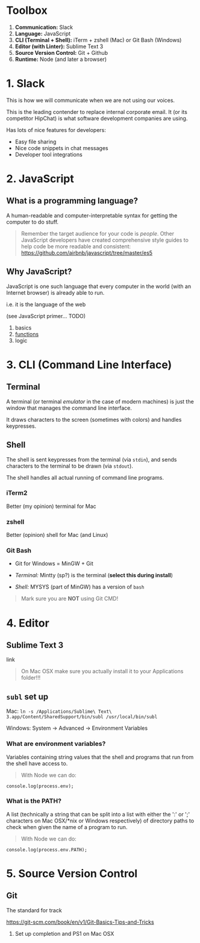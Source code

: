 # Toolbox

1. **Communication:** Slack
2. **Language:** JavaScript
3. **CLI (Terminal + Shell):** iTerm + zshell (Mac) or Git Bash (Windows)
4. **Editor (with Linter):** Sublime Text 3
5. **Source Version Control:** Git + Github
6. **Runtime:** Node (and later a browser)


# 1. Slack

This is how we will communicate when we are not using our voices.

This is the leading contender to replace internal corporate email.  It (or its competitor HipChat) is what software development companies are using.

Has lots of nice features for developers:

* Easy file sharing
* Nice code snippets in chat messages
* Developer tool integrations


# 2. JavaScript

## What is a programming language?

A human-readable and computer-interpretable syntax for getting the computer to do stuff.

> Remember the target audience for your code is *people*.
  Other JavaScript developers have created comprehensive style guides to help
  code be more readable and consistent:
  https://github.com/airbnb/javascript/tree/master/es5

## Why JavaScript?

JavaScript is one such language that every computer in the world (with an Internet browser) is already able to run.

i.e. it is the language of the web

(see JavaScript primer... TODO)

1. basics
2. [functions](https://github.com/megesdal/devleague-prep/blob/master/functions.js)
3. logic


# 3. CLI (Command Line Interface)

## Terminal

A terminal (or terminal *emulator* in the case of modern machines) is just the window that manages the command line interface.

It draws characters to the screen (sometimes with colors) and handles keypresses.

## Shell

The shell is sent keypresses from the terminal (via `stdin`), and sends characters to the terminal to be drawn (via `stdout`).

The shell handles all actual running of command line programs.

### iTerm2

Better (my opinion) terminal for Mac

### zshell

Better (opinion) shell for Mac (and Linux)

### Git Bash

* Git for Windows = MinGW + Git

* *Terminal:* Mintty (sp?) is the terminal (**select this during install**)

* *Shell:* MYSYS (part of MinGW) has a version of `bash`

> Mark sure you are **NOT** using Git CMD!

# 4. Editor

## Sublime Text 3

link

> On Mac OSX make sure you actually install it to your Applications folder!!!

## `subl` set up

Mac: `ln -s /Applications/Sublime\ Text\ 3.app/Content/SharedSupport/bin/subl /usr/local/bin/subl`

Windows: System -> Advanced -> Environment Variables

### What are environment variables?

Variables containing string values that the shell and programs that run from the shell have access to.

> With Node we can do:
```
console.log(process.env);
```

### What is the PATH?

A list (technically a string that can be split into a list with either the ':' or ';' characters on Mac OSX/\*nix or Windows respectively) of directory paths to check when given the name of a program to run.

> With Node we can do:
```
console.log(process.env.PATH);
```


# 5. Source Version Control

## Git

The standard for track


https://git-scm.com/book/en/v1/Git-Basics-Tips-and-Tricks

1. Set up completion and PS1 on Mac OSX
